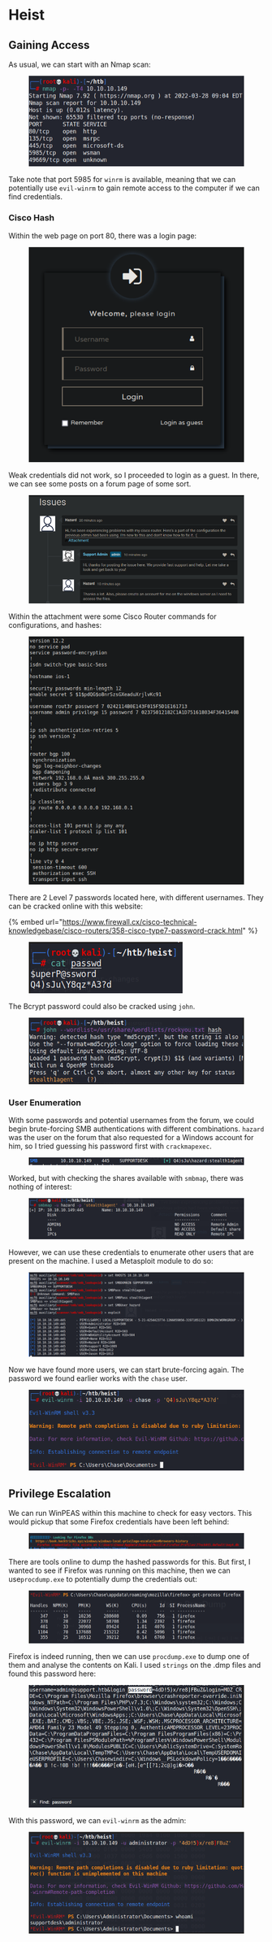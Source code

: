 # Heist

## Gaining Access

As usual, we can start with an Nmap scan:

<figure><img src="../../../.gitbook/assets/image (4) (7).png" alt=""><figcaption></figcaption></figure>

Take note that port 5985 for `winrm` is available, meaning that we can potentially use `evil-winrm` to gain remote access to the computer if we can find credentials.

### Cisco Hash

Within the web page on port 80, there was a login page:

<figure><img src="../../../.gitbook/assets/image (50).png" alt=""><figcaption></figcaption></figure>

Weak credentials did not work, so I proceeded to login as a guest. In there, we can see some posts on a forum page of some sort.

<figure><img src="../../../.gitbook/assets/image (2).png" alt=""><figcaption></figcaption></figure>

Within the attachment were some Cisco Router commands for configurations, and hashes:

<figure><img src="../../../.gitbook/assets/image (64).png" alt=""><figcaption></figcaption></figure>

There are 2 Level 7 passwords located here, with different usernames. They can be cracked online with this website:

{% embed url="https://www.firewall.cx/cisco-technical-knowledgebase/cisco-routers/358-cisco-type7-password-crack.html" %}

<figure><img src="../../../.gitbook/assets/image (37).png" alt=""><figcaption></figcaption></figure>

The Bcrypt password could also be cracked using `john`.&#x20;

<figure><img src="../../../.gitbook/assets/image (72).png" alt=""><figcaption></figcaption></figure>

### User Enumeration

With some passwords and potential usernames from the forum, we could begin brute-forcing SMB authentications with different combinations. `hazard` was the user on the forum that also requested for a Windows account for him, so I tried guessing his password first with `crackmapexec`.&#x20;

<figure><img src="../../../.gitbook/assets/image (14).png" alt=""><figcaption></figcaption></figure>

Worked, but with checking the shares available with `smbmap`, there was nothing of interest:

<figure><img src="../../../.gitbook/assets/image (48).png" alt=""><figcaption></figcaption></figure>

However, we can use these credentials to enumerate other users that are present on the machine. I used a Metasploit module to do so:

<figure><img src="../../../.gitbook/assets/image (71).png" alt=""><figcaption></figcaption></figure>

Now we have found more users, we can start brute-forcing again. The password we found earlier works with the `chase` user.&#x20;

<figure><img src="../../../.gitbook/assets/image (9).png" alt=""><figcaption></figcaption></figure>

## Privilege Escalation

We can run WinPEAS within this machine to check for easy vectors. This would pickup that some Firefox credentials have been left behind:

<figure><img src="../../../.gitbook/assets/image (21).png" alt=""><figcaption></figcaption></figure>

There are tools online to dump the hashed passwords for this. But first, I wanted to see if Firefox was running on this machine, then we can use`procdump.exe` to potentially dump the credentials out:

<figure><img src="../../../.gitbook/assets/image (26) (3).png" alt=""><figcaption></figcaption></figure>

Firefox is indeed running, then we can use `procdump.exe` to dump one of them and analyse the contents on Kali. I used `strings` on the .dmp files and found this password here:

<figure><img src="../../../.gitbook/assets/image (19).png" alt=""><figcaption></figcaption></figure>

With this password, we can `evil-winrm` as the admin:

<figure><img src="../../../.gitbook/assets/image (7).png" alt=""><figcaption></figcaption></figure>

